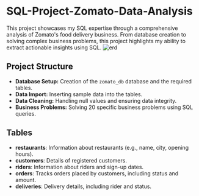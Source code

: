 # SQL-Project-Zomato-Data-Analysis
This project showcases my SQL expertise through a comprehensive analysis of Zomato's food delivery business. From database creation to solving complex business problems, this project highlights my ability to extract actionable insights using SQL.
![erd](https://github.com/user-attachments/assets/a5d293bd-86a7-4c98-9d1d-db71dd5d7542)

## Project Structure

- **Database Setup:** Creation of the `zomato_db` database and the required tables.
- **Data Import:** Inserting sample data into the tables.
- **Data Cleaning:** Handling null values and ensuring data integrity.
- **Business Problems:** Solving 20 specific business problems using SQL queries.

## Tables

- **restaurants**: Information about restaurants (e.g., name, city, opening hours).
- **customers**: Details of registered customers.
- **riders**: Information about riders and sign-up dates.
- **orders**: Tracks orders placed by customers, including status and amount.
- **deliveries**: Delivery details, including rider and status.
